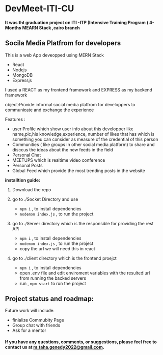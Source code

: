 # DevMeet-ITI-CU
#### It was tht graduation project on ITI -ITP (Intensive Training Program ) 4-Months MEARN Stack ,cairo branch
## Socila Media Platfrom for developers
This is a web App deveopped using MERN Stack 
- React
- Nodejs
- MongoDB
- Expressjs

I used a REACT as my frontend framework and EXPRESS as my backend framework 

object:Provide informal social media platfrom for developpers to communicate and exchange the experience

Features : 
- user Profile which show user info about this developper like name,pic,his knowledge,experience,
number of likes that has which is something you can consider as measure of the credential of this person 
- Communities ( like groups in other social media platform) to share and disccus the ideas about the new feeds in the field
- Personal Chat
- MEETUPS which is realtime video conference 
- Personal Posts 
- Global Feed which provide the most trending posts in the website 




**installtion guide:**

1. Download the repo 
2. go to ./Socket Directory and use 
   * `npm i` , to install dependencies 
   * `nodemon index.js` , to run the project

3. go to ./Server directory which is the responsible for providing the rest API
   * `npm i` , to install dependencies 
   * `nodemon index.js` , to run the project
   * copy the url we will need this in react
   
4. go to ./client directory which is the frontend proejct
   * `npm i` , to install dependencies 
   * open .env file and edit enviroment variables with the resulted url from running the backed servers
   * run , `npm start` to run the project
   
## Project status and roadmap:
Future work will include:
* finialize Commubity Page
* Group chat with friends 
* Ask for a mentor 

#### If you have any questions, comments, or suggestions, please feel free to contact us at m.taha.genedy2022@gmail.com.
